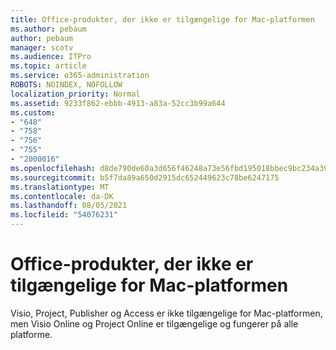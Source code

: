 ```yaml
---
title: Office-produkter, der ikke er tilgængelige for Mac-platformen
ms.author: pebaum
author: pebaum
manager: scotv
ms.audience: ITPro
ms.topic: article
ms.service: o365-administration
ROBOTS: NOINDEX, NOFOLLOW
localization_priority: Normal
ms.assetid: 9233f862-ebbb-4913-a83a-52cc3b99a644
ms.custom:
- "648"
- "758"
- "756"
- "755"
- "2000016"
ms.openlocfilehash: d8de790de60a3d656f46248a73e56fbd195018bbec9bc234a39bca5a162e9b21
ms.sourcegitcommit: b5f7da89a650d2915dc652449623c78be6247175
ms.translationtype: MT
ms.contentlocale: da-DK
ms.lasthandoff: 08/05/2021
ms.locfileid: "54076231"
---
```

# <a name="office-products-not-available-for-the-mac-platform"></a>Office-produkter, der ikke er tilgængelige for Mac-platformen

Visio, Project, Publisher og Access er ikke tilgængelige for Mac-platformen, men Visio Online og Project Online er tilgængelige og fungerer på alle platforme.
  